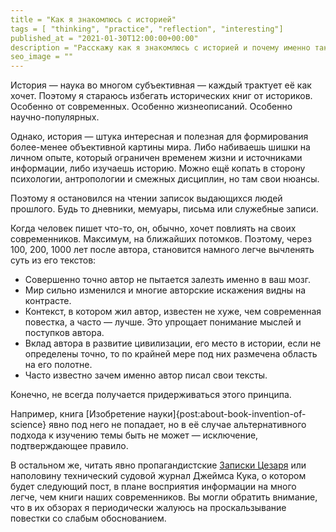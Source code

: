 ```yaml
---
title = "Как я знакомлюсь с историей"
tags = [ "thinking", "practice", "reflection", "interesting"]
published_at = "2021-01-30T12:00:00+00:00"
description = "Расскажу как я знакомлюсь с историей и почему именно так."
seo_image = ""
---
```


История — наука во многом субъективная — каждый трактует её как хочет. Поэтому я стараюсь избегать исторических книг от историков. Особенно от современных. Особенно жизнеописаний. Особенно научно-популярных.

Однако, история — штука интересная и полезная для формирования более-менее объективной картины мира. Либо набиваешь шишки на личном опыте, который ограничен временем жизни и источниками информации, либо изучаешь историю. Можно ещё копать в сторону психологии, антропологии и смежных дисциплин, но там свои нюансы.

Поэтому я остановился на чтении записок выдающихся людей прошлого. Будь то дневники, мемуары, письма или служебные записи.

Когда человек пишет что-то, он, обычно, хочет повлиять на своих современников. Максимум, на ближайших потомков. Поэтому, через 100, 200, 1000 лет после автора, становится намного легче вычленять суть из его текстов:

- Совершенно точно автор не пытается залезть именно в ваш мозг.
- Мир сильно изменился и многие авторские искажения видны на контрасте.
- Контекст, в котором жил автор, известен не хуже, чем современная повестка, а часто — лучше. Это упрощает понимание мыслей и поступков автора.
- Вклад автора в развитие цивилизации, его место в истории, если не определены точно, то по крайней мере под них размечена область на его полотне.
- Часто известно зачем именно автор писал свои тексты.

Конечно, не всегда получается придерживаться этого принципа.

Например, книга [Изобретение науки]{post:about-book-invention-of-science} явно под него не попадает, но в её случае альтернативного подхода к изучению темы быть не может — исключение, подтверждающее правило.

В остальном же, читать явно пропагандистские [Записки Цезаря](https://ru.wikipedia.org/wiki/%D0%97%D0%B0%D0%BF%D0%B8%D1%81%D0%BA%D0%B8_%D0%BE_%D0%93%D0%B0%D0%BB%D0%BB%D1%8C%D1%81%D0%BA%D0%BE%D0%B9_%D0%B2%D0%BE%D0%B9%D0%BD%D0%B5) или наполовину технический судовой журнал Джеймса Кука, о котором будет следующий пост, в плане восприятия информации на много легче, чем книги наших современников. Вы могли обратить внимание, что в их обзорах я периодически жалуюсь на проскальзывание повестки со слабым обоснованием.
